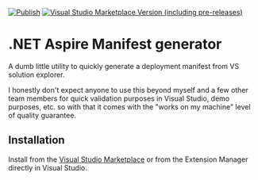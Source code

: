 [![Publish](https://github.com/timheuer/AspireManifestGen/actions/workflows/publish.yaml/badge.svg)](https://github.com/timheuer/AspireManifestGen/actions/workflows/publish.yaml)
[![Visual Studio Marketplace Version (including pre-releases)](https://img.shields.io/visual-studio-marketplace/v/TimHeuer.AspireManifestGen?include_prereleases&logo=visualstudio&logoColor=purple&label=VS%20Marketplace&labelColor=white&color=purple)](https://marketplace.visualstudio.com/items?itemName=TimHeuer.AspireManifestGen)

# .NET Aspire Manifest generator
A dumb little utility to quickly generate a deployment manifest from VS solution explorer.

I honestly don't expect anyone to use this beyond myself and a few other team members for quick validation purposes in Visual Studio, demo purposes, etc. so with that it comes with the "works on my machine" level of quality guarantee.

## Installation
Install from the [Visual Studio Marketplace](https://marketplace.visualstudio.com/items?itemName=TimHeuer.AspireManifestGen) or from the Extension Manager directly in Visual Studio.